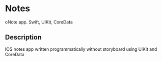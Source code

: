 # Notes
oNote app. Swift, UIKit, CoreData

## Description
IOS notes app written programmatically without storyboard using UIKit and CoreData
